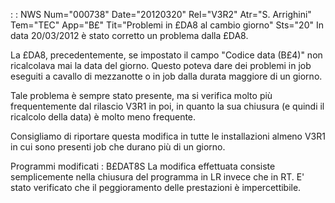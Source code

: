  :  : NWS Num="000738" Date="20120320" Rel="V3R2" Atr="S. Arrighini" Tem="TEC" App="B£" Tit="Problemi in £DA8 al cambio giorno" Sts="20"
In data 20/03/2012 è stato corretto un problema dalla £DA8.

La £DA8, precedentemente, se impostato il campo "Codice data (B£4)" non ricalcolava mai la data del giorno. Questo poteva dare dei problemi in job eseguiti a cavallo di mezzanotte o in job dalla
durata maggiore di un giorno.

Tale problema è sempre stato presente, ma si verifica molto più frequentemente dal rilascio V3R1 in
poi, in quanto la sua chiusura (e quindi il ricalcolo della data) è molto meno frequente.

Consigliamo di riportare questa modifica in tutte le installazioni almeno V3R1 in cui sono presenti
job che durano più di un giorno.

Programmi modificati : 
B£DAT8S
La modifica effettuata consiste semplicemente nella chiusura del programma in LR invece che in RT.
E' stato verificato che il peggioramento delle prestazioni è impercettibile.
